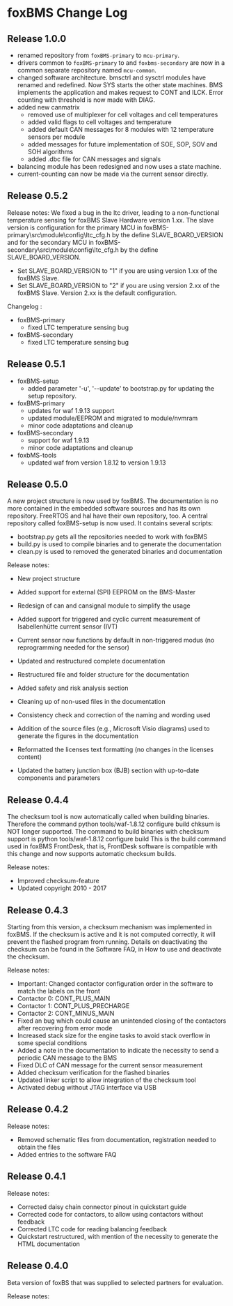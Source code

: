 # foxBMS Change Log

## Release 1.0.0

- renamed repository from ``foxBMS-primary`` to ``mcu-primary``.
- drivers common to ``foxBMS-primary`` to and ``foxbms-secondary`` are now in a common separate repository named ``mcu-common``.
- changed software architecture. bmsctrl and sysctrl modules have renamed and redefined. Now SYS starts the other state machines. BMS implements the application and makes request to CONT and ILCK. Error counting with threshold is now made with DIAG.
- added new canmatrix
  - removed use of multiplexer for cell voltages and cell temperatures
  - added valid flags to cell voltages and temperature
  - added default CAN messages for 8 modules with 12 temperature sensors per module
  - added messages for future implementation of SOE, SOP, SOV and SOH algorithms
  - added .dbc file for CAN messages and signals
- balancing module has been redesigned and now uses a state machine.
- current-counting can now be made via the current sensor directly.

## Release 0.5.2

Release notes:
We fixed a bug in the ltc driver, leading to a non-functional temperature
sensing for foxBMS Slave Hardware version 1.xx. The slave version is
configuration for the primary MCU in foxBMS-primary\src\module\config\ltc_cfg.h
by the define SLAVE_BOARD_VERSION and for the secondary MCU in
foxBMS-secondary\src\module\config\ltc_cfg.h by the define SLAVE_BOARD_VERSION.
 - Set SLAVE_BOARD_VERSION to "1" if you are using version 1.xx of the foxBMS
   Slave.
 - Set SLAVE_BOARD_VERSION to "2" if you are using version 2.xx of the foxBMS
   Slave. Version 2.xx is the default configuration.

Changelog :
- foxBMS-primary
  - fixed LTC temperature sensing bug
- foxBMS-secondary
  - fixed LTC temperature sensing bug


## Release 0.5.1

- foxBMS-setup
  - added parameter '-u', '--update' to bootstrap.py for updating the setup
    repository.
- foxBMS-primary
  - updates for waf 1.9.13 support
  - updated module/EEPROM and migrated to module/nvmram
  - minor code adaptations and cleanup
- foxBMS-secondary
  - support for waf 1.9.13
  - minor code adaptations and cleanup
- foxbMS-tools
  - updated waf from version 1.8.12 to version 1.9.13

## Release 0.5.0
A new project structure is now used by foxBMS. The documentation is no more
contained in the embedded software sources and has its own repository. FreeRTOS
and hal have their own repository, too.
A central repository called foxBMS-setup is now used. It contains
several scripts:
 - bootstrap.py gets all the repositories needed to work with foxBMS
 - build.py is used to compile binaries and to generate the documentation
 - clean.py is used to removed the generated binaries and documentation

Release notes:

 - New project structure

 - Added support for external (SPI) EEPROM on the BMS-Master
 - Redesign of can and cansignal module to simplify the usage
 - Added support for triggered and cyclic current measurement of Isabellenhütte
   current sensor (IVT)
 - Current sensor now functions by default in non-triggered modus (no
   reprogramming needed for the sensor)

 - Updated and restructured complete documentation
 - Restructured file and folder structure for the documentation
 - Added safety and risk analysis section
 - Cleaning up of non-used files in the documentation
 - Consistency check and correction of the naming and wording used
 - Addition of the source files (e.g., Microsoft Visio diagrams) used to
   generate the figures in the documentation
 - Reformatted the licenses text formatting (no changes in the licenses
   content)
 - Updated the battery junction box (BJB) section with up-to-date components
   and parameters

## Release 0.4.4
The checksum tool is now automatically called when building binaries.
Therefore the command
    python tools/waf-1.8.12 configure build chksum
is NOT longer supported. The command to build binaries with checksum support is
    python tools/waf-1.8.12 configure build
This is the build command used in foxBMS FrontDesk, that is, FrontDesk software
is compatible with this change and now supports automatic checksum builds.

Release notes:
 - Improved checksum-feature
 - Updated copyright 2010 - 2017

## Release 0.4.3
Starting from this version, a checksum mechanism was implemented in foxBMS. If
the checksum is active and it is not computed correctly, it will prevent the
flashed program from running. Details on deactivating the checksum can be found
in the Software FAQ, in How to use and deactivate the checksum.

Release notes:
 - Important: Changed contactor configuration order in the software to match
   the labels on the front
  - Contactor 0: CONT_PLUS_MAIN
  - Contactor 1: CONT_PLUS_PRECHARGE
  - Contactor 2: CONT_MINUS_MAIN
 - Fixed an bug which could cause an unintended closing of the contactors after
   recovering from error mode
 - Increased stack size for the engine tasks to avoid stack overflow in some
   special conditions
 - Added a note in the documentation to indicate the necessity to send a
   periodic CAN message to the BMS
 - Fixed DLC of CAN message for the current sensor measurement
 - Added checksum verification for the flashed binaries
 - Updated linker script to allow integration of the checksum tool
 - Activated debug without JTAG interface via USB

## Release 0.4.2

Release notes:
 - Removed schematic files from documentation, registration needed to obtain
   the files
 - Added entries to the software FAQ

## Release 0.4.1

Release notes:

 - Corrected daisy chain connector pinout in quickstart guide
 - Corrected code for contactors, to allow using contactors without feedback
 - Corrected LTC code for reading balancing feedback
 - Quickstart restructured, with mention of the necessity to generate the HTML
   documentation

## Release 0.4.0
Beta version of foxBS that was supplied to selected partners for evaluation.

Release notes: